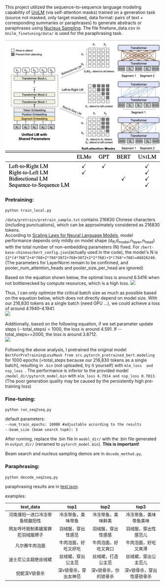 This project utilized the sequence-to-sequence language modeling capability of [UniLM](https://arxiv.org/abs/1905.03197) (via self-attention masks) trained on a generation task (source not masked, only target masked, data format: pairs of text + corresponding summaries or paraphrases) to generate abstracts or paraphrases using [Nucleus Sampling](https://arxiv.org/abs/1904.09751). The file finetune_data.csv in ```Unilm_finetuning/data/``` is used for the paraphrasing task.

![](https://github.com/WillongWANG/Awesome-NLP-projects-updating-/blob/main/Unilm/p1.png)   
![](https://github.com/WillongWANG/Awesome-NLP-projects-updating-/blob/main/Unilm/p2.png)

### Pretraining:
```
python train_local.py
```
```/data/pretrain/pretrain_sample.txt``` contains 216830 Chinese characters (including punctuations), which can be approximately considered as 216830 tokens.  
According to [Scaling Laws for Neural Language Models](https://arxiv.org/pdf/2001.08361), model performance depends only mildly on model shape (d<sub>ff</sub>,d<sub>model</sub>,n<sub>layer</sub>,n<sub>head</sub>) with the total number of non-embedding parameters (N) fixed. For ```/bert-base-chinese/bert_config.json```(actually used in the code), the model's N is ```12*(4*768^2+4*768+2*768*3072+768+3072+2*2*768)+3*(768²+768)=86826240```.(The parameters for LayerNorm remain to be confirmed, and pooler_num_attention_heads and pooler_size_per_head are ignored)  

Based on the equation shown below, the optimal loss is around 6.5416 when not bottlenecked by compute resources, which is a high loss.
![](https://github.com/WillongWANG/Awesome-LLM-NLP-projects-updating-/blob/main/Unilm/1.png)  

Thus, I can only optimize the critical batch size as much as possible based on the equation below, which does not directly depend on model size. With our 216,830 tokens as a single batch (need GPU ...), we could achieve a loss of around 4.1940–4.1941.  
![](https://github.com/WillongWANG/Awesome-LLM-NLP-projects-updating-/blob/main/Unilm/2.png)  

Additionally, based on the following equation, if we set parameter update steps (--total_steps) = 1000, the loss is around 4.591. If --total_steps==2000, the loss is around 3.8712.  
![](https://github.com/WillongWANG/Awesome-LLM-NLP-projects-updating-/blob/main/Unilm/3.png)  

Following the above analysis, I pretrained the original model ```BertForPreTrainingLossMask from src.pytorch_pretrained_bert.modeling``` for 1000 epochs (=total_steps because our 216,830 tokens as a single batch), resulting in ```.bin``` (not uploaded, try it yourself) with ```mlm_loss  and nsp_loss ```. The performance is inferior to the provided model ```/model_dir/pytorch_model.bin``` with ```mlm_loss 6.7914 and nsp_loss 0.7013```.(The poor generation quality may be caused by the persistently high pre-training loss)

### Fine-tuning:
```
python run_seq2seq.py
```
default parameters:  
```--num_train_epochs: 10000 #adjustable according to the results```  
```--beam_size (beam search topk): 3```

After running, replace the .bin file in ```model_dir/``` with the .bin file generated in ```output_dir/``` (renamed to ```pytorch_model.bin```). **This is important!**

Beam search and nucleus sampling demos are in ```decode_method.py```.

### Paraphrasing:
```
python decode_seq2seq.py
```

paraphrasing results are in [test.json](https://github.com/WillongWANG/Awesome-NLP-projects-updating-/blob/main/Unilm/Unilm_finetuning/data/test.json).  

examples:

| test_data | top1 | top2 | top3 |
| :-------: | :--: | :--: | :--: |
| 河南濮阳一进口冷冻带鱼核酸阳性 | 冷冻带鱼，美味带鱼 | 冷冻带鱼，美味鲜美 | 冷冻带鱼，美味带鱼美味 |
| 网友呼吁抵制素媛案罪犯羽绒服牌子 | 羽绒服，穿出性感范 | 羽绒服，穿出性感感 | 羽绒服，穿出性感范儿 |
| 凡尔赛牛肉泡面 | 牛肉泡面，好吃又好吃 | 牛肉泡面，好吃又爽口 | 牛肉泡面，好吃又爽滑 |
| 迪士尼公主超绝丝绒裙 | 丝绒裙，穿出公主范 | 丝绒裙，打造公主范 | 丝绒裙，穿出公主范儿 |
| 倪妮深V锁骨杀| 深v锁骨杀，穿出女神范 | 深v锁骨杀，你的锁骨杀 | 深v锁骨杀，穿出性感锁骨杀 |

